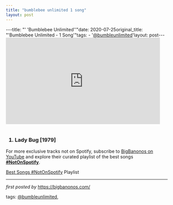 ```yaml
---
title: "bumblebee unlimited 1 song"
layout: post
---
```

---title: "' 'Bumblebee Unlimited''"date: 2020-07-25original_title: "'Bumblebee Unlimited - 1 Song'"tags:  - '[@bumbleunlimited](/tags/bumbleunlimited/)'layout: post---<iframe allowfullscreen="" frameborder="0" height="270" src="https://www.youtube.com/embed/bxc0f_D58LI" width="480"></iframe><br /><br /><h3><ol><li>Lady Bug [1979]</li></ol></h3><!--Subscribe and Playlist Links--><div>    <p>For more exclusive tracks not on Spotify, subscribe to <a href="https://www.youtube.com/[@BigBanonos](/tags/BigBanonos/)" target="_blank">BigBanonos on YouTube</a> and explore their curated playlist of the best songs <strong>[#NotOnSpotify](/tags/NotOnSpotify/)</strong>.</p>    <p><a href="https://www.youtube.com/playlist?list=PLtuNtuTatqI0kFahUCbtbfenC_ET5O_tr" target="_blank">Best Songs [#NotOnSpotify](/tags/NotOnSpotify/) Playlist<br /></a></p></div><hr /><p><em>first posted by</em> <a href="https://bigbanonos.com/" rel="noopener" target="_new">https://bigbanonos.com/</a></p><p>tags: [@bumbleunlimited](/tags/bumbleunlimited/),</p>